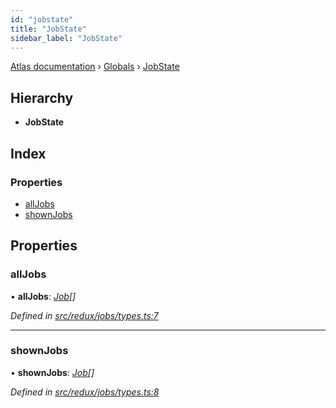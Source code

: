 ```yaml
---
id: "jobstate"
title: "JobState"
sidebar_label: "JobState"
---
```


[Atlas documentation](../index.md) › [Globals](../globals.md) › [JobState](jobstate.md)

## Hierarchy

* **JobState**

## Index

### Properties

* [allJobs](jobstate.md#alljobs)
* [shownJobs](jobstate.md#shownjobs)

## Properties

###  allJobs

• **allJobs**: *[Job](job.md)[]*

*Defined in [src/redux/jobs/types.ts:7](https://github.com/chronark/atlas/blob/128c355/src/redux/jobs/types.ts#L7)*

___

###  shownJobs

• **shownJobs**: *[Job](job.md)[]*

*Defined in [src/redux/jobs/types.ts:8](https://github.com/chronark/atlas/blob/128c355/src/redux/jobs/types.ts#L8)*
